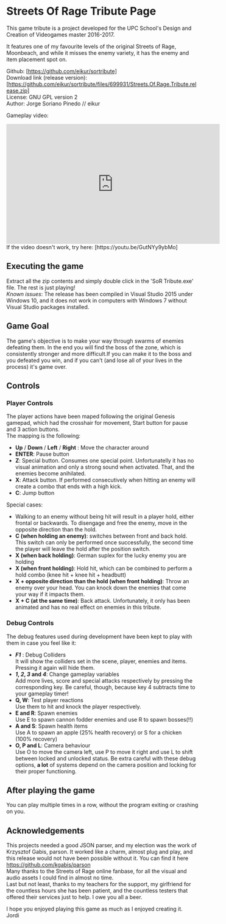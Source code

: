 # Streets Of Rage Tribute Page

This game tribute is a project developed for the UPC School's Design and Creation of Videogames master 2016-2017.

It features one of my favourite levels of the original Streets of Rage, Moonbeach, and while it misses the enemy variety, it has the enemy and item placement spot on.

Github: [https://github.com/eikur/sortribute]   
Download link (release version): [https://github.com/eikur/sortribute/files/699931/Streets.Of.Rage.Tribute.release.zip]  
License: GNU GPL version 2  
Author: Jorge Soriano Pinedo // eikur  

Gameplay video: 
<iframe width="560" height="315" src="https://www.youtube.com/embed/GutNYy9ybMo" frameborder="0" allowfullscreen></iframe>
If the video doesn't work, try here: [https://youtu.be/GutNYy9ybMo]  

## Executing the game
Extract all the zip contents and simply double click in the 'SoR Tribute.exe' file. The rest is just playing!  
_Known issues_: The release has been compiled in Visual Studio 2015 under Windows 10, and it does not work in computers with Windows 7 without Visual Studio packages installed.

## Game Goal
The game's objective is to make your way through swarms of enemies defeating them. In the end you will find the boss of the zone, which is consistently stronger and more difficult.If you can make it to the boss and you defeated you win, and if you can't (and lose all of your lives in the process) it's game over.

## Controls

### Player Controls

The player actions have been maped following the original Genesis gamepad, which had the crosshair for movement, Start button for pause and 3 action buttons.  
The mapping is the following:  

- **Up** / **Down** / **Left** / **Right** : Move the character around
- **ENTER**: Pause button  
- **Z**: Special button. Consumes one special point. Unfortunatelly it has no visual animation and only a strong sound when activated. That, and the enemies become anihilated.  
- **X**: Attack button. If performed consecutively when hitting an enemy will create a combo that ends with a high kick.
- **C**: Jump button

Special cases:

- Walking to an enemy without being hit will result in a player hold, either frontal or backwards. To disengage and free the enemy, move in the opposite direction than the hold.  
- **C (when holding an enemy)**: switches between front and back hold. This switch can only be performed once successfully, the second time the player will leave the hold after the position switch.  
- **X (when back holding)**: German suplex for the lucky enemy you are holding  
- **X (when front holding)**: Hold hit, which can be combined to perform a hold combo (knee hit + knee hit + headbutt)  
- **X + opposite direction than the hold (when front holding)**: Throw an enemy over your head. You can knock down the enemies that come your way if it impacts them.  
- **X + C (at the same time)**: Back attack. Unfortunately, it only has been animated and has no real effect on enemies in this tribute.

### Debug Controls

The debug features used during development have been kept to play with them in case you feel like it:  

- **_F1_** : Debug Colliders  
It will show the colliders set in the scene, player, enemies and items. Pressing it again will hide them.  
- **_1_, _2_, _3_ and _4_**: Change gameplay variables  
Add more lives, score and special attacks respectively by pressing the corresponding key. Be careful, though, because key 4 subtracts time to your gameplay timer!  
- **Q, W**: Test player reactions  
Use them to hit and knock the player respectively.  
- **E and R**: Spawn enemies  
Use E to spawn cannon fodder enemies and use R to spawn bosses(!!)
- **A and S**: Spawn health items  
Use A to spawn an apple (25% health recovery) or S for a chicken (100% recovery)  
- **O, P and L**: Camera behaviour  
Use O to move the camera left, use P to move it right and use L to shift between locked and unlocked status. Be extra careful with these debug options, **a lot** of systems depend on the camera position and locking for their proper functioning.

## After playing the game
You can play multiple times in a row, without the program exiting or crashing on you.  


## Acknowledgements
This projects needed a good JSON parser, and my election was the work of Krzysztof Gabis, parson. It worked like a charm, almost plug and play, and this release would not have been possible without it. You can find it here https://github.com/kgabis/parson  
Many thanks to the Streets of Rage online fanbase, for all the visual and audio assets I could find in almost no time.  
Last but not least, thanks to my teachers for the support, my girlfriend for the countless hours she has been patient, and the countless testers that offered their services just to help. I owe you all a beer.  

I hope you enjoyed playing this game as much as I enjoyed creating it.  
Jordi

